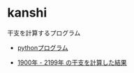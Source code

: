 # kanshi
干支を計算するプログラム

- [pythonプログラム](https://github.com/ujibashi/kanshi/blob/master/kanshi.py)

- [1900年 - 2199年 の干支を計算した結果](https://github.com/ujibashi/kanshi/blob/master/1900-2199.csv)



